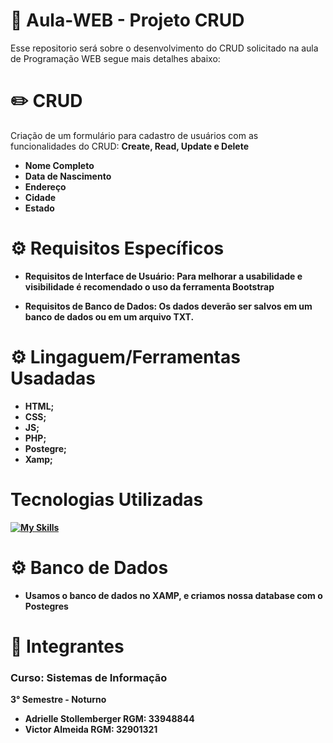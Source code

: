 # 📍 Aula-WEB - Projeto CRUD
Esse repositorio será sobre o desenvolvimento do CRUD solicitado na aula de Programação WEB segue mais detalhes abaixo:

# ✏️ CRUD
Criação de um formulário para cadastro de usuários com as funcionalidades do CRUD:
 <b> Create, Read, Update e Delete <b>

- Nome Completo 
- Data de Nascimento
- Endereço
- Cidade
- Estado


<h1> ⚙  Requisitos Específicos  </h1>

- Requisitos de Interface de Usuário: Para melhorar a usabilidade e visibilidade
é recomendado o uso da ferramenta Bootstrap

- Requisitos de Banco de Dados: Os dados deverão ser salvos em um banco de
dados ou em um arquivo TXT.


<h1> ⚙  Lingaguem/Ferramentas Usadadas  </h1>

- HTML;
- CSS;
- JS;
- PHP;
- Postegre;
- Xamp;

<div> 
  <h1>Tecnologias Utilizadas</h1>

[![My Skills](https://skillicons.dev/icons?i=github,bootstrap,vscode,html,css,js,php,postgres&perline=4)](https://skillicons.dev)
 </div>
<div>

<h1> ⚙ Banco de Dados </h1>

- Usamos o banco de dados no XAMP, e criamos nossa database com o Postegres

<h1> 👤 Integrantes </h1>
<h3>Curso: Sistemas de Informação </h3>
3° Semestre - Noturno

- Adrielle Stollemberger RGM: 33948844
- Victor Almeida RGM: 32901321
